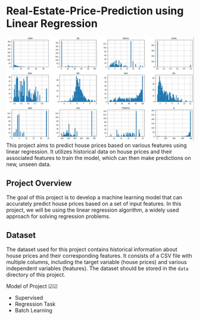# Real-Estate-Price-Prediction using Linear Regression
![Alt text](image-1.jpg)
This project aims to predict house prices based on various features using linear regression. It utilizes historical data on house prices and their associated features to train the model, which can then make predictions on new, unseen data.

## Project Overview

The goal of this project is to develop a machine learning model that can accurately predict house prices based on a set of input features. In this project, we will be using the linear regression algorithm, a widely used approach for solving regression problems.

## Dataset

The dataset used for this project contains historical information about house prices and their corresponding features. It consists of a CSV file with multiple columns, including the target variable (house prices) and various independent variables (features). The dataset should be stored in the `data` directory of this project.

 
Model of Project ☑☑
  + Supervised 
  + Regression Task
  + Batch Learning
